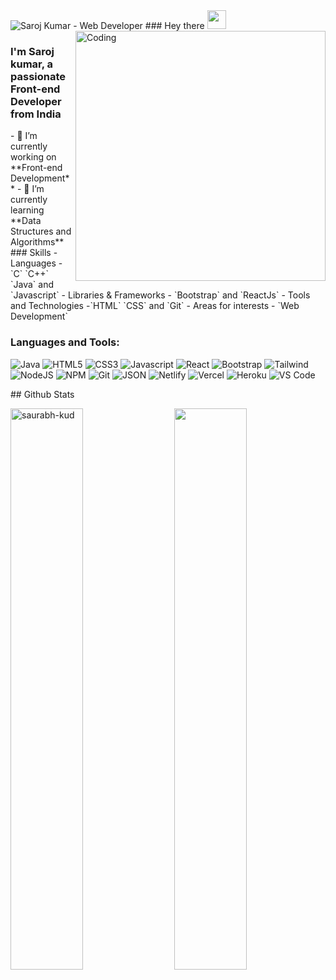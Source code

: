 <img src="https://raw.githubusercontent.com/halfrost/halfrost/master/icons/header_.png" alt="Saroj Kumar - Web Developer">
### Hey there <img src="https://raw.githubusercontent.com/aemmadi/aemmadi/master/wave.gif" width="30px">
<img align="right" alt="Coding" width="400" src="https://www.lambdatest.com/resources/images/news24.gif">
<h3>I'm Saroj kumar, a passionate Front-end Developer from India</h3>
- 🔭 I’m currently working on **Front-end Development**
- 🌱 I’m currently learning **Data Structures and Algorithms**
### Skills
- Languages - `C` `C++` `Java` and `Javascript`
- Libraries & Frameworks -  `Bootstrap` and `ReactJs`
- Tools and Technologies -`HTML` `CSS` and `Git`
- Areas for interests - `Web Development`
<h3 align="left">Languages and Tools:</h3>
<p>
 <img alt="Java" src="https://img.shields.io/badge/C++-%23ED8B00.svg?style=for-the-badge&logo=&logoColor=white"/>
 <img alt="HTML5" src="https://img.shields.io/badge/html5-%23E34F26.svg?style=for-the-badge&logo=html5&logoColor=white" />
 <img alt="CSS3" src="https://img.shields.io/badge/css3-%231572B6.svg?style=for-the-badge&logo=css3&logoColor=white" />
 <img alt="Javascript" src="https://img.shields.io/badge/javascript-%23323330.svg?style=for-the-badge&logo=javascript&logoColor=%23F7DF1E"/>
 <img alt="React" src="https://img.shields.io/badge/react-%2320232a.svg?style=for-the-badge&logo=react&logoColor=%2361DAFB"/>
 <img alt="Bootstrap" src="https://img.shields.io/badge/Bootstrap-563D7C?style=for-the-badge&logo=bootstrap&logoColor=white"/>
 <img alt="Tailwind" src="https://img.shields.io/badge/Tailwind_CSS-38B2AC?style=for-the-badge&logo=tailwind-css&logoColor=white"/>
 <img alt="NodeJS" src="https://img.shields.io/badge/Node.js-339933?style=for-the-badge&logo=nodedotjs&logoColor=white"/>
 <img alt="NPM" src="https://img.shields.io/badge/NPM-%23000000.svg?style=for-the-badge&logo=npm&logoColor=white"/>
 <img alt="Git" src="https://img.shields.io/badge/git-%23F05033.svg?style=for-the-badge&logo=git&logoColor=white"/>
 <img alt="JSON" src="https://img.shields.io/badge/json-5E5C5C?style=for-the-badge&logo=json&logoColor=white"/>
 <img alt="Netlify" src="https://img.shields.io/badge/netlify-%23000000.svg?style=for-the-badge&logo=netlify&logoColor=#00C7B7"/>
 <img alt="Vercel" src="https://img.shields.io/badge/vercel-%23000000.svg?style=for-the-badge&logo=vercel&logoColor=white"/>
 <img alt="Heroku" src="https://img.shields.io/badge/Heroku-430098?style=for-the-badge&logo=heroku&logoColor=white"/>
 <img alt="VS Code" src="https://img.shields.io/badge/Visual%20Studio%20Code-0078d7.svg?style=for-the-badge&logo=visual-studio-code&logoColor=white"/>
</p> 
## Github Stats
<p>
  <img src="https://github-readme-stats.vercel.app/api/top-langs/?username=sarojkumar47&layout=compact&theme=algolia" alt="saurabh-kud" width=48%" >
  <img src="https://github-readme-stats.vercel.app/api?username=sarojkumar47&&show_icons=true&theme=algolia" align="right" width="48%">
</p>
